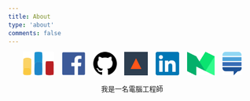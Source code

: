 ```yaml
---
title: About
type: 'about'
comments: false
---
```


<p><center>
<a href="http://codeforces.com/profile/changyuheng"><img src="codeforces-logo.svg" style="height: 48px; display: inline;"></a>
&nbsp;&nbsp;
<a href="https://fb.me/mr.changyuheng"><img src="facebook-logo.svg" style="height: 48px; display: inline;"></a>
&nbsp;&nbsp;
<a href="https://github.com/changyuheng"><img src="github-logo.svg" style="height: 48px; display: inline;"></a>
&nbsp;&nbsp;
<a href="https://kaif.io/u/changyuheng"><img src="kaif-logo.svg" style="height: 48px; display: inline;"></a>
&nbsp;&nbsp;
<a href="https://tw.linkedin.com/in/changyuheng"><img src="linkedin-logo.svg" style="height: 48px; display: inline;"></a>
&nbsp;&nbsp;
<a href="https://medium.com/@changyuheng"><img src="medium-logo.svg" style="height: 48px; display: inline;"></a>
&nbsp;&nbsp;
<a href="http://stackexchange.com/users/1740998/changyuheng"><img src="stack-exchange-logo.svg" style="height: 48px; display: inline;"></a>
</center></p>

<p><center>
我是一名電腦工程師
</center></p>
